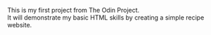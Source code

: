 This is my first project from The Odin Project.  
It will demonstrate my basic HTML skills by creating a simple recipe website.